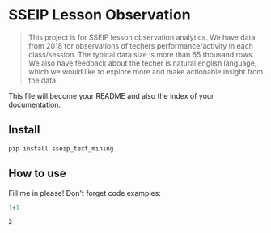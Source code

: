 # SSEIP Lesson Observation
> This project is for SSEIP lesson observation analytics. We have data from 2018 for observations of techers performance/activity in each class/session. The typical data size is more than 65 thousand rows. We also have feedback about the techer is natural english language, which we would like to explore more and make actionable insight from the data.


This file will become your README and also the index of your documentation.

## Install

`pip install sseip_text_mining`

## How to use

Fill me in please! Don't forget code examples:

```python
1+1
```




    2


